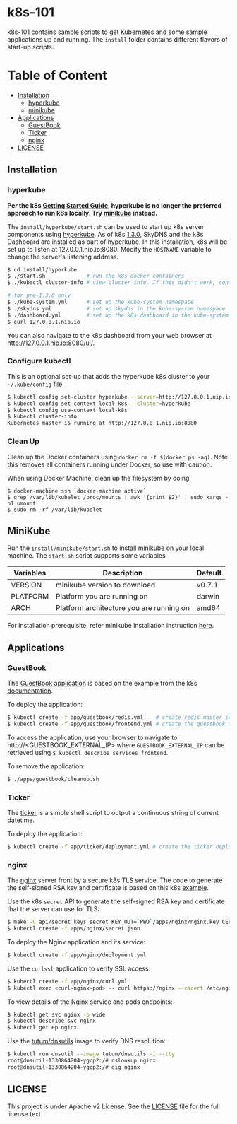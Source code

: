# k8s-101

k8s-101 contains sample scripts to get [Kubernetes](http://kubernetes.io/) and some sample applications up and running. The `install` folder contains different flavors of start-up scripts.

# Table of Content

* [Installation](#installation)
  * [hyperkube](#hyperkube)
  * [minikube](#minikube)
* [Applications](#applications)
  * [GuestBook](#guestbook)
  * [Ticker](#ticker)
  * [nginx](#nginx)
* [LICENSE](#license)

## Installation

### hyperkube
**Per the k8s [Getting Started Guide](http://kubernetes.io/docs/getting-started-guides/docker/), hyperkube is no longer the preferred approach to run k8s locally. Try [minikube](#minikube) instead.**

The `install/hyperkube/start.sh` can be used to start up k8s server components using [hyperkube](https://github.com/kubernetes/kubernetes/tree/master/cluster/images/hyperkube). As of k8s [1.3.0](https://github.com/kubernetes/kubernetes/commit/6c53c6a997b2f28eb4326656b9819b098454d6eb), SkyDNS and the k8s Dashboard are installed as part of hyperkube. In this installation, k8s will be set up to listen at 127.0.0.1.nip.io:8080. Modify the `HOSTNAME` variable to change the server's listening address.

```sh
$ cd install/hyperkube
$ ./start.sh             # run the k8s docker containers
$ ./kubectl cluster-info # view cluster info. If this didn't work, configure kubectl as shown in the next section

# for pre-1.3.0 only
$ ./kube-system.yml      # set up the kube-system namespace
$ ./skydns.yml           # set up skydns in the kube-system namespace
$ ./dashboard.yml        # set up the k8s dashboard in the kube-system namespace
$ curl 127.0.0.1.nip.io
```

You can also navigate to the k8s dashboard from your web browser at http://127.0.0.1.nip.io:8080/ui/.

### Configure kubectl 
This is an optional set-up that adds the hyperkube k8s cluster to your `~/.kube/config` file.
```sh
$ kubectl config set-cluster hyperkube --server=http://127.0.0.1.nip.io:8080 --api-version=1
$ kubectl config set-context local-k8s --cluster=hyperkube
$ kubectl config use-context local-k8s
$ kubectl cluster-info
Kubernetes master is running at http://127.0.0.1.nip.io:8080
```

### Clean Up
Clean up the Docker containers using `docker rm -f $(docker ps -aq)`. Note this removes all containers running under Docker, so use with caution.

When using Docker Machine, clean up the filesystem by doing:
```
$ docker-machine ssh `docker-machine active`
$ grep /var/lib/kubelet /proc/mounts | awk '{print $2}' | sudo xargs -n1 umount
$ sudo rm -rf /var/lib/kubelet
```

## MiniKube
Run the `install/minikube/start.sh` to install [minikube](https://github.com/kubernetes/minikube/blob/master/README.md) on your local machine. The `start.sh` script supports some variables 

Variables | Description | Default
--------- | ----------- | -------
VERSION   | minikube version to download | v0.7.1
PLATFORM  | Platform you are running on | darwin
ARCH      | Platform architecture you are running on | amd64

For installation prerequisite, refer minikube installation instruction [here](https://github.com/kubernetes/minikube/blob/master/README.md#requirements).

## Applications

### GuestBook
The [GuestBook application](/apps/guestbook) is based on the example from the k8s [documentation](https://github.com/kubernetes/kubernetes/tree/release-1.2/examples/guestbook/).

To deploy the application:
```sh
$ kubectl create -f app/guestbook/redis.yml    # create redis master service and deployment
$ kubectl create -f app/guestbook/frontend.yml # create the guestbook app
```

To access the application, use your browser to navigate to http://<GUESTBOOK_EXTERNAL_IP> where `GUESTBOOK_EXTERNAL_IP` can be retrieved using `$ kubectl describe services frontend`.

To remove the application:
```sh
$ ./apps/guestbook/cleanup.sh
```

### Ticker
The [ticker](/apps/ticker) is a simple shell script to output a continuous string of current datetime.

To deploy the application:
```sh
$ kubectl create -f app/ticker/deployment.yml # create the ticker deployment with replications
```

### nginx
The [nginx](http://nginx.org/en/) server front by a secure k8s TLS service. The code to generate the self-signed RSA key and certificate is based on this k8s [example](https://github.com/kubernetes/kubernetes/tree/672d5a777d5df35cc1e74c8075e3c17a20c4c20b/examples/https-nginx).

Use the k8s `secret` API to generate the self-signed RSA key and certificate that the server can use for TLS:
```sh
$ make -C api/secret keys secret KEY_OUT=`PWD`/apps/nginx/nginx.key CERT_OUT=`PWD`/apps/nginx/nginx.crt SECRET_OUT=`PWD`/apps/nginx/secret.json SECRET_NAME=nginxsecret SVC_NAME=nginx
$ kubectl create -f apps/nginx/secret.json
```

To deploy the Nginx application and its service:
```sh
$ kubectl create -f app/nginx/deployment.yml
```

Use the `curlssl` application to verify SSL access:
```sh
$ kubectl create -f app/nginx/curl.yml
$ kubectl exec <curl-nginx-pod> -- curl https://nginx --cacert /etc/nginx/ssl/nginx.crt
```

To view details of the Nginx service and pods endpoints:
```sh
$ kubectl get svc nginx -o wide
$ kubectl describe svc nginx
$ kubectl get ep nginx
```

Use the [tutum/dnsutils](https://hub.docker.com/r/tutum/dnsutils/) image to verify DNS resolution:
```sh
$ kubectl run dnsutil --image tutum/dnsutils -i --tty
root@dnsutil-1330864204-ygcp2:/# nslookup nginx
root@dnsutil-1330864204-ygcp2:/# dig nginx
```

## LICENSE

This project is under Apache v2 License. See the [LICENSE](LICENSE) file for the full license text.
